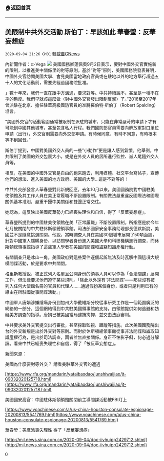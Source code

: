 ###  [:house:返回首頁](https://github.com/ourhimalayas/txt)
---

## 美限制中共外交活動 斯伯丁：早該如此 華春瑩：反華妄想症
`2020-09-04 21:26 GM01` [轉載自GNews](https://gnews.org/zh-hant/334601/)

內新聞作者：α-Vega
![](https://s3.amazonaws.com/gnews-media-offload/wp-content/uploads/2020/09/04214312/DE90E18C-57EA-4550-BF60-7D6A02226666.jpeg)
美國國務卿蓬佩奧9月2日表示，要對中國外交官實施新的限制，以推進美中關係里的對等原則。基於”對等”原則，美國國務院發表聲明，中國外交官訪問美國大學、會見美國當地政府官員或在駐地以外的地方舉行超過五十人的文化活動前，需要先經過國務院批准。

」數十年來，我們一直在跟中方溝通，要求對等。中共持續說不，甚至是一種不在乎的態度。我們早就該這麼做（對中國外交官發出限制反擊）了。”2016至2017年曾派駐在北京、擔任駐華高級國防官員的准將羅伯特·斯伯丁（Robert Spalding）坦言。

“美國外交官的活動範圍通常被限制在派駐的城市，只能在非常嚴苛的申請下才有可能到中國其他城市，甚至包含私人行程。我們國防部官員需要向解放軍對口單位申請（出行），外交官則需要向外交部申請。有時候同意、有時不同意，有時根本等不到回音。”

斯伯丁提到，中國對美國外交人員的一些”小動作”更是讓人感到氣憤。他舉例，中共限制了美國的外交包裹大小，或是在外交人員的居所進行監控、派人尾隨外交人員等。

相反，在美國的中國外交官是自由的跑來跑去，利用媒體、社交平台寫帖子，宣傳他們的想法、進入美國的地方政府、美國的大學…這是不對等的！

中共外交部發言人華春瑩對此新規回應，去年10月以來，美國國務院對中國駐美使領館及其工作人員在美正常履職不斷設置限制。有關做法嚴重違反國際法和國際關係基本准則，嚴重干擾中美關係和雙邊正常交往。

她認為，這反映出美國反華勢力已經喪失理性和自信，得了「反華妄想症」。

華春瑩所提到的中國駐美使領館在美「正常履職」不斷設置限制。所指應是於今年七月被關閉的中共駐休斯頓總領事館。司法部國家安全事務助理部長德默斯說，美國並不是隨意挑選關閉。他說，當時調查人員在美國30個城市展開了50項面談，針對中國軍人隱瞞身份、以訪問學者身份進入美國大學和科研機構進行調查，而休斯頓總領事館指導了這些軍人學者在美國的間諜和盜竊知識產權行動。

有關調查只是冰山一角，美國政府對這些案件逐個起訴無法及時瓦解中國這項大規模間諜活動，於是要求中共關閉。

格里斯教授說，被正式列入名單且公開身份的領事人員可以作為「合法間諜」展開工作，但法律要求他們遵守某些規則。「除此以外還有‘非法間諜’——那些沒有被列入任何大使館名冊的官員和代理人……通過假扮某個身份，或者只是利用已有的緣由在所駐國從事間諜活動。」

中國軍人唐娟涉嫌隱瞞身份到加州大學戴維斯分校從事研究工作是一個範圍廣泛的網絡的一部分，這個網絡得到中共駐美國領事館的支持，由領館提供如何逃避和妨礙美方調查的指導。唐娟已被美國當局逮捕拘押，並交由法庭審判。

中共要求美外交官提交出行審批，甚至採取監視、跟蹤等措施。此次美國國務院出台的外交新規是出於外交對等原則。而對於休斯頓總領事館從事非法間諜和盜取知識產權行為，是出於司法調查，兩者並無直接關係。身正不怕影子斜，何必過分解讀。看來中共已經喪失理性和自信，得了「被反華妄想症」。

新聞來源：

美國為什麼要對等外交？ 請看美駐華外交官的遭遇

[https://www.rfa.org/mandarin/yataibaodao/junshiwaijiao/jt-09032020125718.html](https://www.rfa.org/mandarin/yataibaodao/junshiwaijiao/jt-09032020125718.html)

美國國安高官：中國駐休斯頓領館關閉前主導間諜活動被FBI盯上

[https://www.voachinese.com/a/us-china-houston-consulate-espionage-20200813/5541769.html](https://www.voachinese.com/a/us-china-houston-consulate-espionage-20200813/5541769.html)

華春瑩：美鷹派喪失理性 得了「反華妄想症」

[http://mil.news.sina.com.cn/2020-09-04/doc-iivhuipp2429712.shtml](http://mil.news.sina.com.cn/2020-09-04/doc-iivhuipp2429712.shtml)

0
